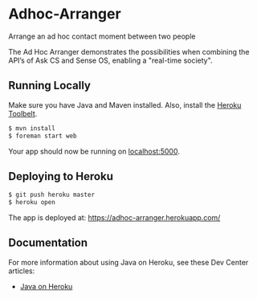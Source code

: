 # Adhoc-Arranger

Arrange an ad hoc contact moment between two people

The Ad Hoc Arranger demonstrates the possibilities when combining the API’s of Ask CS and Sense OS, enabling a "real-time society".


## Running Locally

Make sure you have Java and Maven installed.  Also, install the [Heroku Toolbelt](https://toolbelt.heroku.com/).

```sh
$ mvn install
$ foreman start web
```

Your app should now be running on [localhost:5000](http://localhost:5000/).


## Deploying to Heroku

```sh
$ git push heroku master
$ heroku open
```

The app is deployed at: https://adhoc-arranger.herokuapp.com/


## Documentation

For more information about using Java on Heroku, see these Dev Center articles:

- [Java on Heroku](https://devcenter.heroku.com/categories/java)

